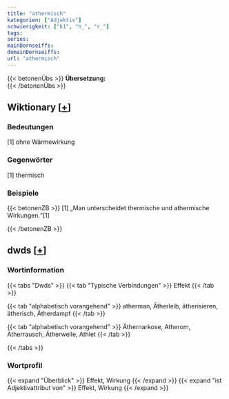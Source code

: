 ```yaml
---
title: "athermisch"
kategorien: ["Adjektiv"]
schwierigkeit: ["k1", "h_", "r_"]
tags:
series:
mainDornseiffs:
domainDornseiffs:
url: "athermisch"
---
```


{{< betonenÜbs >}}
**Übersetzung:**  
{{< /betonenÜbs >}}

## Wiktionary [[+](https://de.wiktionary.org/wiki/athermisch)]

### Bedeutungen
[1] ohne Wärmewirkung  

### Gegenwörter
[1] thermisch  

### Beispiele
{{< betonenZB >}}
[1] „Man unterscheidet thermische und athermische Wirkungen.“[1]  

{{< /betonenZB >}}


## dwds [[+](https://www.dwds.de/wb/athermisch)]

### Wortinformation
{{< tabs "Dwds" >}}
{{< tab "Typische Verbindungen" >}}
Effekt
{{< /tab >}}

{{< tab "alphabetisch vorangehend" >}}
atherman, Ätherleib, ätherisieren, ätherisch, Ätherdampf
{{< /tab >}}

{{< tab "alphabetisch vorangehend" >}}
Äthernarkose, Atherom, Ätherrausch, Ätherwelle, Athlet
{{< /tab >}}

{{< /tabs >}}

### Wortprofil
{{< expand "Überblick" >}} Effekt, Wirkung {{< /expand >}}
{{< expand "ist Adjektivattribut von" >}} Effekt, Wirkung {{< /expand >}}

